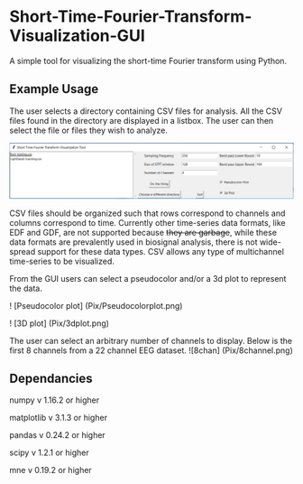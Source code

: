 # Short-Time-Fourier-Transform-Visualization-GUI
A simple tool for visualizing the short-time Fourier transform using Python.
## Example Usage
The user selects a directory containing CSV files for analysis. All the CSV files found in the directory are displayed in a listbox. The user can then select the file or files they wish to analyze.

![GUI example](Pix/GUI.png)

CSV files should be organized such that rows correspond to channels and columns correspond to time. Currently other time-series data formats, like EDF and GDF, are not supported because ~~they are garbage~~, while these data formats are prevalently used in biosignal analysis, there is not wide-spread support for these data types. CSV allows any type of multichannel time-series to be visualized.

From the GUI users can select a pseudocolor and/or a 3d plot to represent the data. 

! [Pseudocolor plot] (Pix/Pseudocolorplot.png)

! [3D plot] (Pix/3dplot.png)

The user can select an arbitrary number of channels to display. Below is the first 8 channels from a 22 channel EEG dataset.
![8chan] (Pix/8channel.png)

## Dependancies 
numpy v 1.16.2 or higher

matplotlib v 3.1.3 or higher

pandas v 0.24.2 or higher

scipy v 1.2.1 or higher

mne v 0.19.2 or higher
